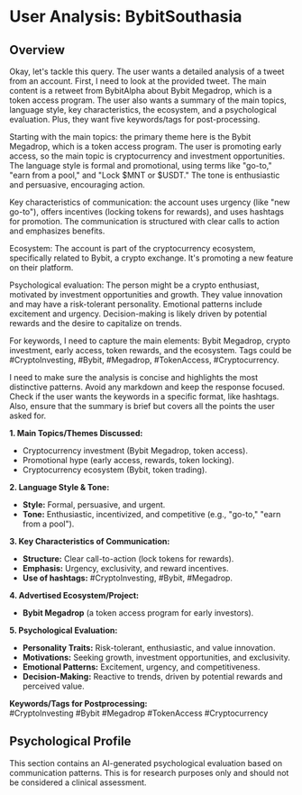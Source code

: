 # User Analysis: BybitSouthasia

## Overview

<think>
Okay, let's tackle this query. The user wants a detailed analysis of a tweet from an account. First, I need to look at the provided tweet. The main content is a retweet from BybitAlpha about Bybit Megadrop, which is a token access program. The user also wants a summary of the main topics, language style, key characteristics, the ecosystem, and a psychological evaluation. Plus, they want five keywords/tags for post-processing.

Starting with the main topics: the primary theme here is the Bybit Megadrop, which is a token access program. The user is promoting early access, so the main topic is cryptocurrency and investment opportunities. The language style is formal and promotional, using terms like "go-to," "earn from a pool," and "Lock $MNT or $USDT." The tone is enthusiastic and persuasive, encouraging action.

Key characteristics of communication: the account uses urgency (like "new go-to"), offers incentives (locking tokens for rewards), and uses hashtags for promotion. The communication is structured with clear calls to action and emphasizes benefits.

Ecosystem: The account is part of the cryptocurrency ecosystem, specifically related to Bybit, a crypto exchange. It's promoting a new feature on their platform.

Psychological evaluation: The person might be a crypto enthusiast, motivated by investment opportunities and growth. They value innovation and may have a risk-tolerant personality. Emotional patterns include excitement and urgency. Decision-making is likely driven by potential rewards and the desire to capitalize on trends.

For keywords, I need to capture the main elements: Bybit Megadrop, crypto investment, early access, token rewards, and the ecosystem. Tags could be #CryptoInvesting, #Bybit, #Megadrop, #TokenAccess, #Cryptocurrency.

I need to make sure the analysis is concise and highlights the most distinctive patterns. Avoid any markdown and keep the response focused. Check if the user wants the keywords in a specific format, like hashtags. Also, ensure that the summary is brief but covers all the points the user asked for.
</think>

**1. Main Topics/Themes Discussed:**  
- Cryptocurrency investment (Bybit Megadrop, token access).  
- Promotional hype (early access, rewards, token locking).  
- Cryptocurrency ecosystem (Bybit, token trading).  

**2. Language Style & Tone:**  
- **Style:** Formal, persuasive, and urgent.  
- **Tone:** Enthusiastic, incentivized, and competitive (e.g., "go-to," "earn from a pool").  

**3. Key Characteristics of Communication:**  
- **Structure:** Clear call-to-action (lock tokens for rewards).  
- **Emphasis:** Urgency, exclusivity, and reward incentives.  
- **Use of hashtags:** #CryptoInvesting, #Bybit, #Megadrop.  

**4. Advertised Ecosystem/Project:**  
- **Bybit Megadrop** (a token access program for early investors).  

**5. Psychological Evaluation:**  
- **Personality Traits:** Risk-tolerant, enthusiastic, and value innovation.  
- **Motivations:** Seeking growth, investment opportunities, and exclusivity.  
- **Emotional Patterns:** Excitement, urgency, and competitiveness.  
- **Decision-Making:** Reactive to trends, driven by potential rewards and perceived value.  

**Keywords/Tags for Postprocessing:**  
#CryptoInvesting #Bybit #Megadrop #TokenAccess #Cryptocurrency

## Psychological Profile

This section contains an AI-generated psychological evaluation based on communication patterns. This is for research purposes only and should not be considered a clinical assessment.